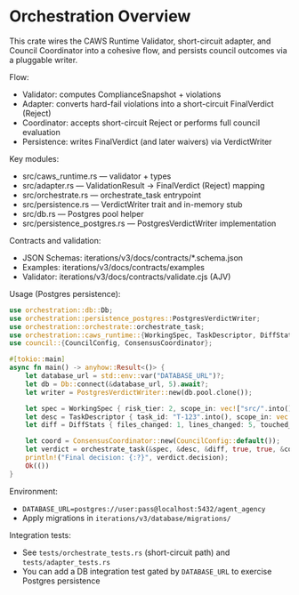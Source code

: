 # Orchestration Overview

This crate wires the CAWS Runtime Validator, short-circuit adapter, and Council Coordinator into a cohesive flow, and persists council outcomes via a pluggable writer.

Flow:
- Validator: computes ComplianceSnapshot + violations
- Adapter: converts hard-fail violations into a short-circuit FinalVerdict (Reject)
- Coordinator: accepts short-circuit Reject or performs full council evaluation
- Persistence: writes FinalVerdict (and later waivers) via VerdictWriter

Key modules:
- src/caws_runtime.rs — validator + types
- src/adapter.rs — ValidationResult → FinalVerdict (Reject) mapping
- src/orchestrate.rs — orchestrate_task entrypoint
- src/persistence.rs — VerdictWriter trait and in-memory stub
- src/db.rs — Postgres pool helper
- src/persistence_postgres.rs — PostgresVerdictWriter implementation

Contracts and validation:
- JSON Schemas: iterations/v3/docs/contracts/*.schema.json
- Examples: iterations/v3/docs/contracts/examples
- Validator: iterations/v3/docs/contracts/validate.cjs (AJV)

Usage (Postgres persistence):
```rust
use orchestration::db::Db;
use orchestration::persistence_postgres::PostgresVerdictWriter;
use orchestration::orchestrate::orchestrate_task;
use orchestration::caws_runtime::{WorkingSpec, TaskDescriptor, DiffStats};
use council::{CouncilConfig, ConsensusCoordinator};

#[tokio::main]
async fn main() -> anyhow::Result<()> {
    let database_url = std::env::var("DATABASE_URL")?;
    let db = Db::connect(&database_url, 5).await?;
    let writer = PostgresVerdictWriter::new(db.pool.clone());

    let spec = WorkingSpec { risk_tier: 2, scope_in: vec!["src/".into()], change_budget_max_files: 10, change_budget_max_loc: 400 };
    let desc = TaskDescriptor { task_id: "T-123".into(), scope_in: vec!["src/".into()], risk_tier: 2, acceptance: None, metadata: None };
    let diff = DiffStats { files_changed: 1, lines_changed: 5, touched_paths: vec!["src/lib.rs".into()] };

    let coord = ConsensusCoordinator::new(CouncilConfig::default());
    let verdict = orchestrate_task(&spec, &desc, &diff, true, true, &coord, &writer).await?;
    println!("Final decision: {:?}", verdict.decision);
    Ok(())
}
```

Environment:
- `DATABASE_URL=postgres://user:pass@localhost:5432/agent_agency`
- Apply migrations in `iterations/v3/database/migrations/`

Integration tests:
- See `tests/orchestrate_tests.rs` (short-circuit path) and `tests/adapter_tests.rs`
- You can add a DB integration test gated by `DATABASE_URL` to exercise Postgres persistence
